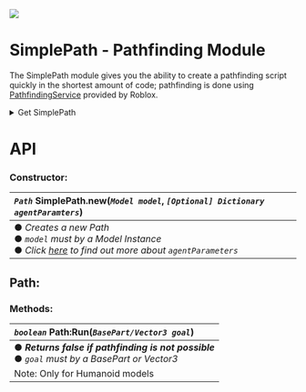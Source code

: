 ![](https://img.shields.io/badge/Version-1.0-success?style=for-the-badge)

# SimplePath - Pathfinding Module

The SimplePath module gives you the ability to create a pathfinding script quickly in the shortest amount of code; pathfinding is done using [PathfindingService](https://developer.roblox.com/en-us/api-reference/class/PathfindingService) provided by Roblox.
<br>

<details>
<summary>Get SimplePath</summary>
<br>
  
```lua
local SimplePath = require(6744337775)
```
or get it from the [Roblox library](https://www.roblox.com/library/6744337775/SimplePath-Pathfinding-Module)
</details>

# API

### Constructor:
|*`Path`* SimplePath.new(*`Model model`*, *`[Optional] Dictionary agentParamters`*)|
|:-|
|● *Creates a new Path* <br> ● *`model` must by a Model Instance* <br> ● *Click [here][agentParametersLink] to find out more about `agentParameters`*|

## Path:

### Methods:
|*`boolean`* Path:Run(*`BasePart/Vector3 goal`*)|
|:-|
|● ***Returns false if pathfinding is not possible*** <br> ● *`goal` must by a BasePart or Vector3*|
|Note: Only for Humanoid models|


[agentParametersLink]:https://developer.roblox.com/en-us/api-reference/function/PathfindingService/CreatePath
